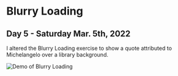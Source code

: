 # Blurry Loading 
## Day 5 - Saturday Mar. 5th, 2022
I altered the Blurry Loading exercise to show a quote attributed to Michelangelo over a library background.

![Demo of Blurry Loading](demo.gif)
